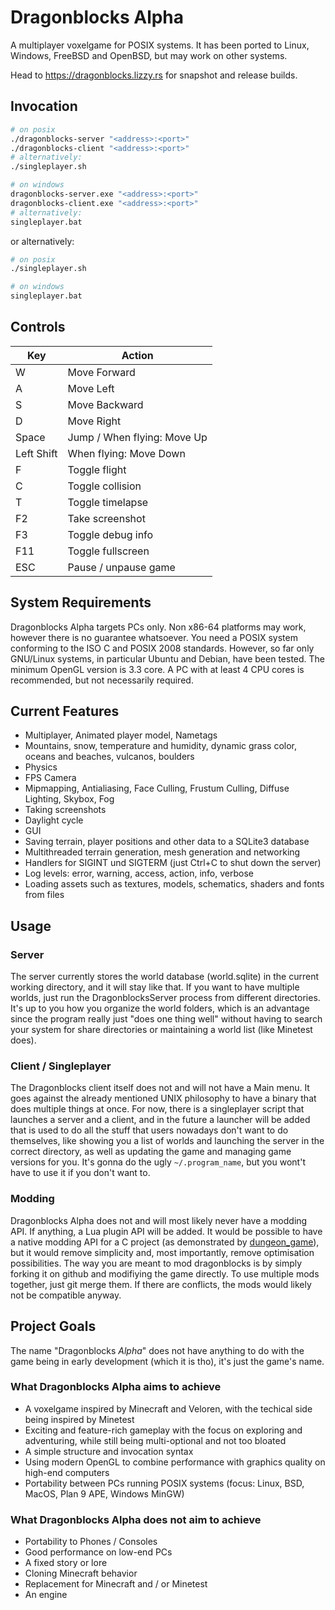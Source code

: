 # Dragonblocks Alpha

A multiplayer voxelgame for POSIX systems.
It has been ported to Linux, Windows, FreeBSD and OpenBSD, but may work on other systems.

Head to <https://dragonblocks.lizzy.rs> for snapshot and release builds.

## Invocation

```sh
# on posix
./dragonblocks-server "<address>:<port>"
./dragonblocks-client "<address>:<port>"
# alternatively:
./singleplayer.sh

# on windows
dragonblocks-server.exe "<address>:<port>"
dragonblocks-client.exe "<address>:<port>"
# alternatively:
singleplayer.bat
```

or alternatively:

```sh
# on posix
./singleplayer.sh

# on windows
singleplayer.bat
```

## Controls

| Key | Action |
|-|-|
| W | Move Forward |
| A | Move Left |
| S | Move Backward |
| D | Move Right |
| Space | Jump / When flying: Move Up |
| Left Shift | When flying: Move Down |
| F | Toggle flight |
| C | Toggle collision |
| T | Toggle timelapse |
| F2 | Take screenshot |
| F3 | Toggle debug info |
| F11 | Toggle fullscreen |
| ESC | Pause / unpause game |

## System Requirements
Dragonblocks Alpha targets PCs only. Non x86-64 platforms may work, however there is no guarantee whatsoever.
You need a POSIX system conforming to the ISO C and POSIX 2008 standards. However, so far only GNU/Linux systems, in particular Ubuntu and Debian, have been tested.
The minimum OpenGL version is 3.3 core.
A PC with at least 4 CPU cores is recommended, but not necessarily required.

## Current Features
- Multiplayer, Animated player model, Nametags
- Mountains, snow, temperature and humidity, dynamic grass color, oceans and beaches, vulcanos, boulders
- Physics
- FPS Camera
- Mipmapping, Antialiasing, Face Culling, Frustum Culling, Diffuse Lighting, Skybox, Fog
- Taking screenshots
- Daylight cycle
- GUI
- Saving terrain, player positions and other data to a SQLite3 database
- Multithreaded terrain generation, mesh generation and networking
- Handlers for SIGINT und SIGTERM (just Ctrl+C to shut down the server)
- Log levels: error, warning, access, action, info, verbose
- Loading assets such as textures, models, schematics, shaders and fonts from files

## Usage

### Server
The server currently stores the world database (world.sqlite) in the current working directory, and it will stay like that.
If you want to have multiple worlds, just run the DragonblocksServer process from different directories.
It's up to you how you organize the world folders, which is an advantage since the program really just "does one thing well"
without having to search your system for share directories or maintaining a world list (like Minetest does).

### Client / Singleplayer
The Dragonblocks client itself does not and will not have a Main menu. It goes against the already mentioned UNIX philosophy to have a binary
that does multiple things at once. For now, there is a singleplayer script that launches a server and a client, and in the future a launcher
will be added that is used to do all the stuff that users nowadays don't want to do themselves, like showing you a list of worlds and launching the
server in the correct directory, as well as updating the game and managing game versions for you. It's gonna do the ugly `~/.program_name`, but you
wont't have to use it if you don't want to.

### Modding
Dragonblocks Alpha does not and will most likely never have a modding API. If anything, a Lua plugin API will be added.
It would be possible to have a native modding API for a C project (as demonstrated by [dungeon_game](https://github.com/LizzyFleckenstein03/dungeon_game)),
but it would remove simplicity and, most importantly, remove optimisation possibilities.
The way you are meant to mod dragonblocks is by simply forking it on github and modifiying the game directly. To use multiple mods together, just git merge them.
If there are conflicts, the mods would likely not be compatible anyway.

## Project Goals
The name "Dragonblocks _Alpha_" does not have anything to do with the game being in early development (which it is tho), it's just the game's name.

### What Dragonblocks Alpha aims to achieve
- A voxelgame inspired by Minecraft and Veloren, with the techical side being inspired by Minetest
- Exciting and feature-rich gameplay with the focus on exploring and adventuring, while still being multi-optional and not too bloated
- A simple structure and invocation syntax
- Using modern OpenGL to combine performance with graphics quality on high-end computers
- Portability between PCs running POSIX systems (focus: Linux, BSD, MacOS, Plan 9 APE, Windows MinGW)

### What Dragonblocks Alpha does not aim to achieve
- Portability to Phones / Consoles
- Good performance on low-end PCs
- A fixed story or lore
- Cloning Minecraft behavior
- Replacement for Minecraft and / or Minetest
- An engine
